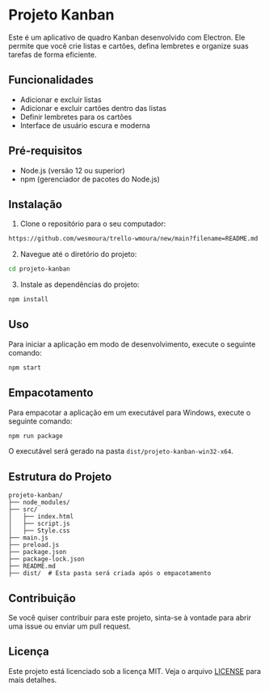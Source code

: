 # Projeto Kanban

Este é um aplicativo de quadro Kanban desenvolvido com Electron. Ele permite que você crie listas e cartões, defina lembretes e organize suas tarefas de forma eficiente.

## Funcionalidades

- Adicionar e excluir listas
- Adicionar e excluir cartões dentro das listas
- Definir lembretes para os cartões
- Interface de usuário escura e moderna

## Pré-requisitos

- Node.js (versão 12 ou superior)
- npm (gerenciador de pacotes do Node.js)

## Instalação

1. Clone o repositório para o seu computador:

```sh
https://github.com/wesmoura/trello-wmoura/new/main?filename=README.md
```

2. Navegue até o diretório do projeto:

```sh
cd projeto-kanban
```

3. Instale as dependências do projeto:

```sh
npm install
```

## Uso

Para iniciar a aplicação em modo de desenvolvimento, execute o seguinte comando:

```sh
npm start
```

## Empacotamento

Para empacotar a aplicação em um executável para Windows, execute o seguinte comando:

```sh
npm run package
```

O executável será gerado na pasta `dist/projeto-kanban-win32-x64`.

## Estrutura do Projeto

```
projeto-kanban/
├── node_modules/
├── src/
│   ├── index.html
│   ├── script.js
│   ├── Style.css
├── main.js
├── preload.js
├── package.json
├── package-lock.json
├── README.md
├── dist/  # Esta pasta será criada após o empacotamento
```

## Contribuição

Se você quiser contribuir para este projeto, sinta-se à vontade para abrir uma issue ou enviar um pull request.

## Licença

Este projeto está licenciado sob a licença MIT. Veja o arquivo [LICENSE](LICENSE) para mais detalhes.
